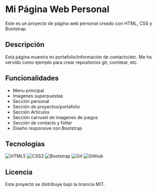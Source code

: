 # Mi Página Web Personal

Este es un proyecto de página web personal creado con HTML, CSS y Bootstrap.

## Descripción
Esta página muestra mi portafolio/información de contacto/etc.
Me ha servido como ejemplo para crear repositorios git, comitear, etc.

## Funcionalidades
- Menu principal
- Imagenes superpuestas
- Sección personal
- Sección de proyectos/portafolio
- Sección Articulos
- Sección carrusel de imagenes de juegos
- Sección de contacto y fotter
- Diseño responsive con Bootstrap

## Tecnologías

![HTML5](https://img.shields.io/badge/HTML5%20-%23E34F26.svg?style=for-the-badge&logo=html5&logoColor=white)
![CSS3](https://img.shields.io/badge/CSS%20-%231572B6.svg?style=for-the-badge&logo=css3&logoColor=white)
![Bootstrap](https://img.shields.io/badge/Bootstrap-%23563d7c.svg?style=for-the-badge&logo=bootstrap&logoColor=white)
![Git](https://img.shields.io/badge/Git-%23F05032.svg?style=for-the-badge&logo=git&logoColor=white)
![GitHub](https://img.shields.io/badge/github-%23121011.svg?style=for-the-badge&logo=github&logoColor=white)

## Licencia
Este proyecto se distribuye bajo la licencia MIT.
